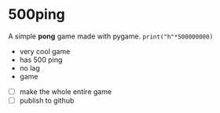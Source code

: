 # 500ping
A simple **pong** game made with pygame.
`print("h"*500000000)`
* very cool game
* has 500 ping
* no lag
* game

- [ ] make the whole entire game
- [ ] publish to github
